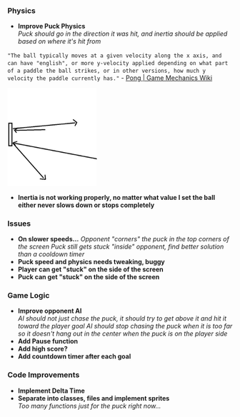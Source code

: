 ### Physics
- **Improve Puck Physics**  
  *Puck should go in the direction it was hit, and inertia should be applied based on where it's hit from*

`"The ball typically moves at a given velocity along the x axis, and can have "english", or more y-velocity applied depending on what part of a paddle the ball strikes, or in other versions, how much y velocity the paddle currently has."` - [Pong | Game Mechanics Wiki](https://gamemechanics.fandom.com/wiki/Pong)

<img src="https://github.com/nintanuki/pygame-air-hockey/blob/main/english.png" width="200">

- **Inertia is not working properly, no matter what value I set the ball either never slows down or stops completely**

### Issues
- **On slower speeds...**
  *Opponent "corners" the puck in the top corners of the screen*
  *Puck still gets stuck "inside" opponent, find better solution than a cooldown timer*
- **Puck speed and physics needs tweaking, buggy**
- **Player can get "stuck" on the side of the screen**
- **Puck can get "stuck" on the side of the screen**

### Game Logic
- **Improve opponent AI**  
  *AI should not just chase the puck, it should try to get above it and hit it toward the player goal*
  *AI should stop chasing the puck when it is too far so it doesn't hang out in the center when the puck is on the player side*
- **Add Pause function**
- **Add high score?**
- **Add countdown timer after each goal**

### Code Improvements
- **Implement Delta Time**
- **Separate into classes, files and implement sprites**  
  *Too many functions just for the puck right now...*
